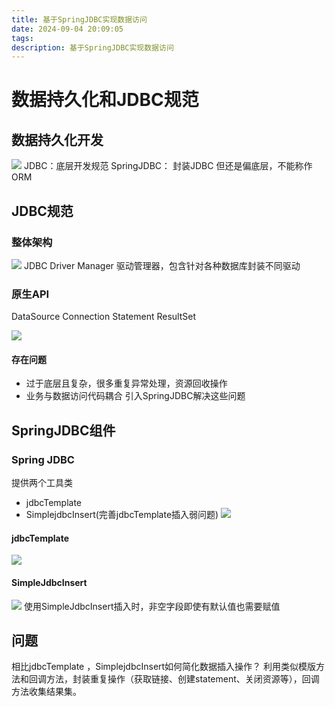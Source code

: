 ```yaml
---
title: 基于SpringJDBC实现数据访问
date: 2024-09-04 20:09:05
tags:
description: 基于SpringJDBC实现数据访问
---
```


# 数据持久化和JDBC规范

## 数据持久化开发

![](1-数据持久化.png)
JDBC：底层开发规范
SpringJDBC： 封装JDBC 但还是偏底层，不能称作ORM

## JDBC规范
### 整体架构
![](1-整体架构.png)
JDBC Driver Manager 驱动管理器，包含针对各种数据库封装不同驱动

### 原生API
DataSource
Connection
Statement
ResultSet

![](1-JDBC规范-原生API.png)

#### 存在问题
- 过于底层且复杂，很多重复异常处理，资源回收操作
- 业务与数据访问代码耦合
引入SpringJDBC解决这些问题

## SpringJDBC组件
### Spring JDBC
提供两个工具类
- jdbcTemplate
- SimplejdbcInsert(完善jdbcTemplate插入弱问题)
![](1-SpringJDBC定位.png)

#### jdbcTemplate
![](1-SpringJDBCTemplate.png)

#### SimpleJdbcInsert
![](1-SimpleJdbcInsert.png)
使用SimpleJdbcInsert插入时，非空字段即使有默认值也需要赋值


## 问题
相比jdbcTemplate ，SimplejdbcInsert如何简化数据插入操作？
利用类似模版方法和回调方法，封装重复操作（获取链接、创建statement、关闭资源等），回调方法收集结果集。